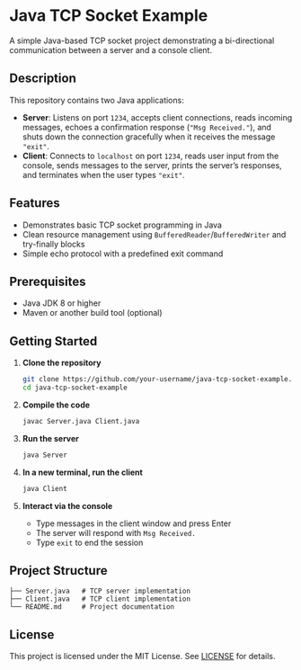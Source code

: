 # Java TCP Socket Example

A simple Java-based TCP socket project demonstrating a bi-directional communication between a server and a console client.

## Description

This repository contains two Java applications:

- **Server**: Listens on port `1234`, accepts client connections, reads incoming messages, echoes a confirmation response (`"Msg Received."`), and shuts down the connection gracefully when it receives the message `"exit"`.
- **Client**: Connects to `localhost` on port `1234`, reads user input from the console, sends messages to the server, prints the server’s responses, and terminates when the user types `"exit"`.

## Features

- Demonstrates basic TCP socket programming in Java
- Clean resource management using `BufferedReader`/`BufferedWriter` and try-finally blocks
- Simple echo protocol with a predefined exit command

## Prerequisites

- Java JDK 8 or higher
- Maven or another build tool (optional)

## Getting Started

1. **Clone the repository**
   ```bash
   git clone https://github.com/your-username/java-tcp-socket-example.git
   cd java-tcp-socket-example
   ```

2. **Compile the code**
   ```bash
   javac Server.java Client.java
   ```

3. **Run the server**
   ```bash
   java Server
   ```

4. **In a new terminal, run the client**
   ```bash
   java Client
   ```

5. **Interact via the console**
   - Type messages in the client window and press Enter
   - The server will respond with `Msg Received.`
   - Type `exit` to end the session

## Project Structure

```
├── Server.java   # TCP server implementation
├── Client.java   # TCP client implementation
└── README.md     # Project documentation
```

## License

This project is licensed under the MIT License. See [LICENSE](LICENSE) for details.

